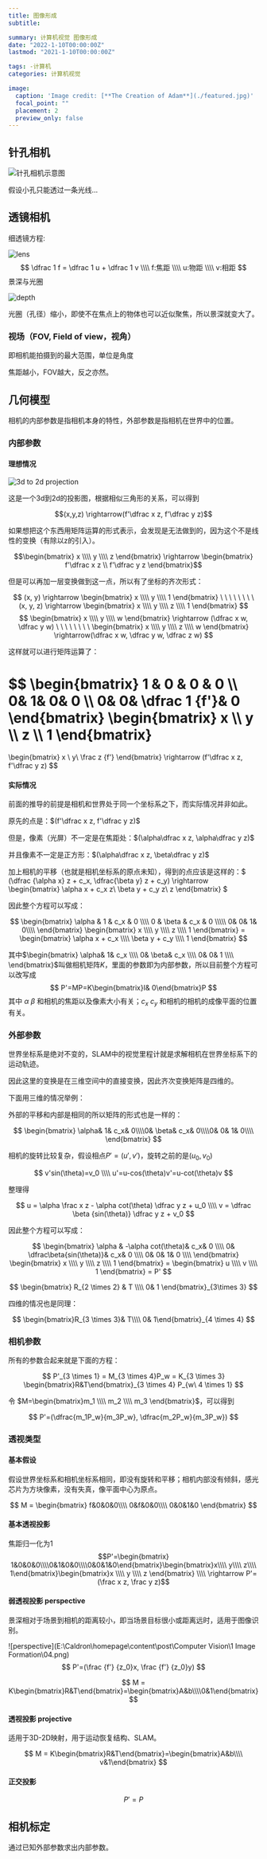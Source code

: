 ```yaml
---
title: 图像形成
subtitle: 

summary: 计算机视觉 图像形成
date: "2022-1-10T00:00:00Z"
lastmod: "2021-1-10T00:00:00Z"

tags: -计算机
categories: 计算机视觉

image:
  caption: 'Image credit: [**The Creation of Adam**](./featured.jpg)'
  focal_point: ""
  placement: 2
  preview_only: false
---
```


## 针孔相机

![针孔相机示意图](https://penway.cn/post/computer-vision/1-image-formation/00.png)

假设小孔只能透过一条光线...

## 透镜相机

细透镜方程:

![lens](https://penway.cn/post/computer-vision/1-image-formation/02)
$$ \dfrac 1 f = \dfrac 1 u + \dfrac 1 v \\\\ f:焦距 \\\\ u:物距 \\\\ v:相距 $$
景深与光圈

![depth](https://penway.cn/post/computer-vision/1-image-formation/03.png)

光圈（孔径）缩小，即使不在焦点上的物体也可以近似聚焦，所以景深就变大了。

### 视场（FOV, Field of view，视角）

即相机能拍摄到的最大范围，单位是角度

焦距越小，FOV越大，反之亦然。

## 几何模型

相机的内部参数是指相机本身的特性，外部参数是指相机在世界中的位置。

### 内部参数

#### 理想情况

![3d to 2d projection](https://penway.cn/post/computer-vision/1-image-formation/01.png)

这是一个3d到2d的投影图，根据相似三角形的关系，可以得到

$$(x,y,z) \rightarrow(f'\dfrac x z, f'\dfrac y z)$$

如果想把这个东西用矩阵运算的形式表示，会发现是无法做到的，因为这个不是线性的变换（有除以z的引入）。

$$\begin{bmatrix} x \\\\ y \\\\ z \end{bmatrix} \rightarrow \begin{bmatrix} f'\dfrac x z \\ f'\dfrac y z \end{bmatrix}$$

但是可以再加一层变换做到这一点，所以有了坐标的齐次形式：

$$
(x, y) \rightarrow 
\begin{bmatrix} 
x \\\\ y \\\\ 1
\end{bmatrix}
\ \ \ \ \ \ \ \ 
(x, y, z) \rightarrow
\begin{bmatrix} 
x \\\\ y \\\\ z \\\\ 1
\end{bmatrix}
$$
$$
\begin{bmatrix}
x \\\\ y \\\\ w
\end{bmatrix}
\rightarrow (\dfrac x w, \dfrac y w) \ \ \ \ \ \ \ \ 
\begin{bmatrix}
x \\\\ y \\\\ z \\\\ w
\end{bmatrix}
\rightarrow(\dfrac x w, \dfrac y w, \dfrac z w)
$$

这样就可以进行矩阵运算了：

$$
\begin{bmatrix} 1 & 0 & 0 & 0 \\\\ 0& 1& 0& 0 \\\\ 0& 0& \dfrac 1 {f'}& 0 \end{bmatrix} 
\begin{bmatrix} x \\\\ y \\\\ z \\\\ 1 \end{bmatrix} 
= 
\begin{bmatrix} x \\ y\\ \frac z {f'} \end{bmatrix} 
\rightarrow 
(f'\dfrac x z, f'\dfrac y z)
$$

#### 实际情况

前面的推导的前提是相机和世界处于同一个坐标系之下，而实际情况并非如此。

原先的点是：$(f'\dfrac x z, f'\dfrac y z)$

但是，像素（光屏）不一定是在焦距处：$(\alpha\dfrac x z, \alpha\dfrac y z)$

并且像素不一定是正方形：$(\alpha\dfrac x z, \beta\dfrac y z)$

加上相机的平移（也就是相机坐标系的原点未知），得到的点应该是这样的：$ (\dfrac {\alpha x} z + c_x, \dfrac{\beta y} z + c_y) \rightarrow \begin{bmatrix} \alpha x + c_x z\\ \beta y + c_y z\\ z \end{bmatrix} $

因此整个方程可以写成：

$$ \begin{bmatrix} \alpha & 1 & c_x & 0 \\\\ 0 & \beta & c_x & 0 \\\\\ 0& 0& 1& 0\\\\ \end{bmatrix} \begin{bmatrix} x \\\\ y \\\\ z \\\\ 1 \end{bmatrix} = \begin{bmatrix} \alpha x + c_x \\\\ \beta y + c_y \\\\ 1 \end{bmatrix} $$

其中$\begin{bmatrix} \alpha& 1& c_x \\\\ 0& \beta& c_x \\\\ 0& 0& 1 \\\\ \end{bmatrix}$叫做相机矩阵$K$，里面的参数即为内部参数，所以目前整个方程可以改写成
$$
P'=MP=K\begin{bmatrix}I& 0\end{bmatrix}P
$$
其中 $\alpha\ \beta$ 和相机的焦距以及像素大小有关；$c_x\ c_y$ 和相机的相机的成像平面的位置有关。

### 外部参数

世界坐标系是绝对不变的，SLAM中的视觉里程计就是求解相机在世界坐标系下的运动轨迹。

因此这里的变换是在三维空间中的直接变换，因此齐次变换矩阵是四维的。

下面用三维的情况举例：

外部的平移和内部是相同的所以矩阵的形式也是一样的：

$$
\begin{bmatrix}
\alpha& 1& c_x& 0\\\\0& \beta& c_x& 0\\\\0& 0& 1& 0\\\\
\end{bmatrix}
$$

相机的旋转比较复杂，假设相点$P'=(u',v')$，旋转之前的是$(u_0,v_0)$

$$
v'sin(\theta)=v_0 \\\\ 
u'=u-cos(\theta)v'=u-cot(\theta)v
$$

整理得

$$
u = \alpha \frac x z - \alpha cot(\theta) \dfrac y z + u_0 \\\\
v = \dfrac \beta {sin(\theta)} \dfrac y z + v_0
$$

因此整个方程可以写成：

$$ \begin{bmatrix} \alpha & -\alpha cot(\theta)& c_x& 0 \\\\ 0& \dfrac\beta{sin(\theta)}& c_x& 0 \\\\ 0& 0& 1& 0 \\\\ \end{bmatrix} \begin{bmatrix} x \\\\ y \\\\ z \\\\ 1 \end{bmatrix} = \begin{bmatrix} u \\\\ v \\\\ 1 \end{bmatrix} = P' $$

$$ \begin{bmatrix} R_{2 \times 2} & T \\\\ 0& 1 \end{bmatrix}_{3\times 3} $$

四维的情况也是同理：

$$
\begin{bmatrix}R_{3 \times 3}& T\\\\
0& 1\end{bmatrix}_{4 \times 4}
$$

### 相机参数

所有的参数合起来就是下面的方程：

$$
P'_{3 \times 1} = M_{3 \times 4}P_w = K_{3 \times 3} \begin{bmatrix}R&T\end{bmatrix}_{3 \times 4} P_{w\ 4 \times 1}
$$

令 $M=\begin{bmatrix}m_1 \\\\ m_2 \\\\ m_3 \end{bmatrix}$，可以得到

$$
P'=(\dfrac{m_1P_w}{m_3P_w}, \dfrac{m_2P_w}{m_3P_w})
$$

### 透视类型

#### 基本假设

假设世界坐标系和相机坐标系相同，即没有旋转和平移；相机内部没有倾斜，感光芯片为方块像素，没有失真，像平面中心为原点。

$$
M = 
\begin{bmatrix} 
f&0&0&0\\\\
0&f&0&0\\\\
0&0&1&0
\end{bmatrix}
$$

#### 基本透视投影

焦距归一化为1
$$P'=\begin{bmatrix} 1&0&0&0\\\\0&1&0&0\\\\0&0&1&0\end{bmatrix}\begin{bmatrix}x\\\\ y\\\\ z\\\\ 1\end{bmatrix}\begin{bmatrix}x \\\\ y \\\\ z \end{bmatrix} \\\\ \rightarrow P'=(\frac x z, \frac y z)$$

#### 弱透视投影 perspective

景深相对于场景到相机的距离较小，即当场景目标很小或距离远时，适用于图像识别。

![perspective](E:\Caldron\homepage\content\post\Computer Vision\1 Image Formation\04.png)
$$
P'=(\frac {f'} {z_0}x, \frac {f'} {z_0}y)
$$

$$
M = K\begin{bmatrix}R&T\end{bmatrix}=\begin{bmatrix}A&b\\\\0&1\end{bmatrix}
$$

#### 透视投影 projective

适用于3D-2D映射，用于运动恢复结构、SLAM。

$$
M = K\begin{bmatrix}R&T\end{bmatrix}=\begin{bmatrix}A&b\\\\ v&1\end{bmatrix}
$$


#### 正交投影

$$
P'=P
$$

## 相机标定

通过已知外部参数求出内部参数。

